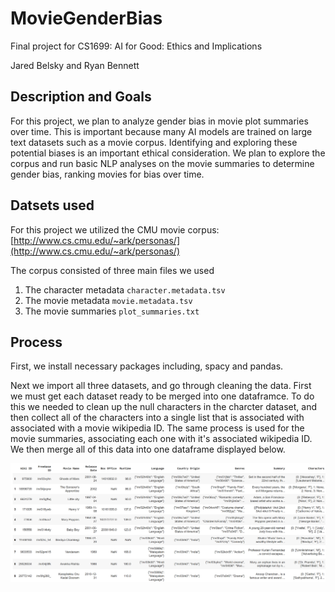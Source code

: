 # MovieGenderBias
Final project for CS1699: AI for Good: Ethics and Implications

Jared Belsky and Ryan Bennett 


## Description and Goals
For this project, we plan to analyze gender bias in movie plot summaries over time. This is important because many AI models are trained on large text datasets such as a movie corpus. Identifying and exploring these potential biases is an important ethical consideration. We plan to explore the corpus and run basic NLP analyses on the movie summaries to determine gender bias, ranking movies for bias over time. 

## Datsets used
For this project we utilized the CMU movie corpus: [http://www.cs.cmu.edu/~ark/personas/](http://www.cs.cmu.edu/~ark/personas/)

The corpus consisted of three main files we used
1. The character metadata `character.metadata.tsv`
2. The movie metadata `movie.metadata.tsv`
3. The movie summaries `plot_summaries.txt`

## Process

First, we install necessary packages including, spacy and pandas.

Next we import all three datasets, and go through cleaning the data. First we must get each dataset ready to be merged into one dataframce. To do this we needed to clean up the null characters in the charcter dataset, and then collect all of the characters into a single list that is associated with associated with a movie wikipedia ID. The same process is used for the movie summaries, associating each one with it's associated wikipedia ID. We then merge all of this data into one dataframe displayed below.

![image](FinalMovieDF.PNG)
